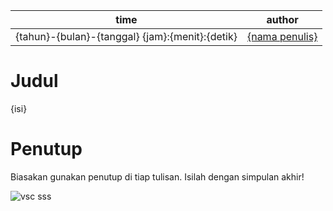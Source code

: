 time | author
-|-
{tahun}-{bulan}-{tanggal} {jam}:{menit}:{detik} | [{nama penulis}](https://github.com/{username})

# Judul

{isi}

# Penutup
Biasakan gunakan penutup di tiap tulisan.
Isilah dengan simpulan akhir!

![vsc](https://user-images.githubusercontent.com/35970373/84019890-1f21cf80-a9ac-11ea-97d1-d2b3bd958e25.png)
sss
